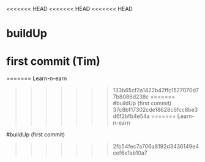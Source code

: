 <<<<<<< HEAD
<<<<<<< HEAD
<<<<<<< HEAD
# buildUp
# first commit (Tim)
=======
Learn-n-earn
>>>>>>> 133b65cf2a1422b42ffc1527070d77b8086d238c
=======
#buildUp (first commit)
>>>>>>> 37c8bf17302cde18628c6fcc8be3d6f2bfb4e54a
=======
Learn-n-earn

#buildUp (first commit)

>>>>>>> 2fb54fec7a706a8192d3436149e4cef6e1ab10a7
